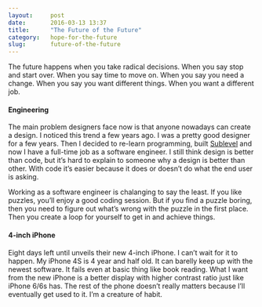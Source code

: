 ```yaml
---
layout:     post
date:       2016-03-13 13:37
title:      "The Future of the Future"
category:   hope-for-the-future
slug:       future-of-the-future
---
```


The future happens when you take radical decisions. When you say stop and start over. When you say time to move on. When you say you need a change. When you say you want different things. When you want a different job.

#### Engineering

The main problem designers face now is that anyone nowadays can create a design. I noticed this trend a few years ago. I was a pretty good designer for a few years. Then I decided to re-learn programming, built [Sublevel](https://sublevel.net) and now I have a full-time job as a software engineer. I still think design is better than code, but it’s hard to explain to someone why a design is better than other. With code it’s easier because it does or doesn’t do what the end user is asking.

Working as a software engineer is chalanging to say the least. If you like puzzles, you’ll enjoy a good coding session. But if you find a puzzle boring, then you need to figure out what’s wrong with the puzzle in the first place. Then you create a loop for yourself to get in and achieve things.

#### 4-inch iPhone

Eight days left until unveils their new 4-inch iPhone. I can’t wait for it to happen. My iPhone 4S is 4 year and half old. It can barelly keep up with the newest software. It fails even at basic thing like book reading. What I want from the new iPhone is a better display with higher contrast ratio just like iPhone 6/6s has. The rest of the phone doesn’t really matters because I’ll eventually get used to it. I’m a creature of habit.
